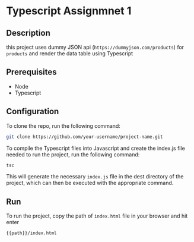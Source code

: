 # Typescript Assignmnet 1

## Description
this project uses dummy JSON api (`https://dummyjson.com/products`) for `products` and render the data table using Typescript

## Prerequisites

- Node
- Typescript

## Configuration

To clone the repo, run the following command:

```bash
git clone https://github.com/your-username/project-name.git
```

To compile the Typescript files into Javascript and create the index.js file needed to run the project, run the following command:
```bash
tsc
```

This will generate the necessary `index.js` file in the dest directory of the project, which can then be executed with the appropriate command.

## Run

To run the project, copy the path of `index.html` file in your browser and hit enter
```bash
{{path}}/index.html
```
